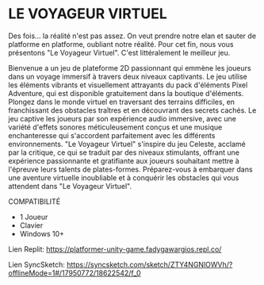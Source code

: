 <h1>LE VOYAGEUR VIRTUEL</h1>

Des fois... la réalité n'est pas assez. On veut prendre notre elan et sauter de platforme en platforme, oubliant notre réalité. Pour cet fin, nous vous présentons "Le Voyageur Virtuel". C'est littéralement le meilleur jeu.

Bienvenue a un jeu de plateforme 2D passionnant qui emmène les joueurs dans un voyage immersif à travers deux niveaux captivants. Le jeu utilise les éléments vibrants et visuellement attrayants du pack d'éléments Pixel Adventure, qui est disponible gratuitement dans la boutique d'éléments. Plongez dans le monde virtuel en traversant des terrains difficiles, en franchissant des obstacles traîtres et en découvrant des secrets cachés. Le jeu captive les joueurs par son expérience audio immersive, avec une variété d'effets sonores méticuleusement conçus et une musique enchanteresse qui s'accordent parfaitement avec les différents environnements. "Le Voyageur Virtuel" s'inspire du jeu Celeste, acclamé par la critique, ce qui se traduit par des niveaux stimulants, offrant une expérience passionnante et gratifiante aux joueurs souhaitant mettre à l'épreuve leurs talents de plates-formes. Préparez-vous à embarquer dans une aventure virtuelle inoubliable et à conquérir les obstacles qui vous attendent dans "Le Voyageur Virtuel".

COMPATIBILITÉ
- 1 Joueur
- Clavier
- Windows 10+

Lien Replit: https://platformer-unity-game.fadygawargios.repl.co/

Lien SyncSketch: https://syncsketch.com/sketch/ZTY4NGNlOWVh/?offlineMode=1#/17950772/18622542/f_0
